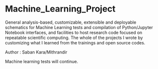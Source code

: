 # Machine_Learning_Project

General analysis-based, customizable, extensible and deployable schematics for Machine Learning tests and compilation of Python/Jupyter Notebook interfaces, and facilities to host research code focused on repeatable scientific computing. The whole of the projects I wrote by customizing what I learned from the trainings and open source codes.

Author : Saban Kara/Mithrandir

Machine learning tests will continue.

